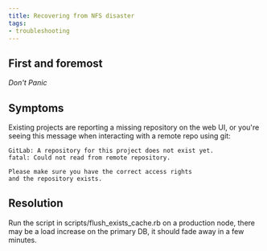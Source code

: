 ```yaml
---
title: Recovering from NFS disaster
tags:
- troubleshooting
---
```



## First and foremost

*Don't Panic*

## Symptoms

Existing projects are reporting a missing repository on the web UI, or you're
seeing this message when interacting with a remote repo using git:

```
GitLab: A repository for this project does not exist yet.
fatal: Could not read from remote repository.

Please make sure you have the correct access rights
and the repository exists.
```

## Resolution

Run the script in scripts/flush_exists_cache.rb on a production node, there may be
a load increase on the primary DB, it should fade away in a few minutes.
